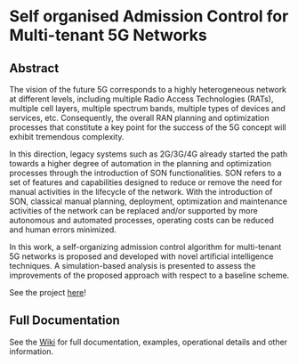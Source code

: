# Self organised Admission Control for Multi-tenant 5G Networks

## Abstract

The vision of the future 5G corresponds to a highly heterogeneous network at different levels, including multiple Radio Access Technologies (RATs), multiple cell layers, multiple spectrum bands, multiple types of devices and services, etc. Consequently, the overall RAN planning and optimization processes that constitute a key point for the success of the 5G concept will exhibit tremendous complexity.

In this direction, legacy systems such as 2G/3G/4G already started the path towards a higher degree of automation in the planning and optimization processes through the introduction of SON functionalities. SON refers to a set of features and capabilities designed to reduce or remove the need for manual activities in the lifecycle of the network. With the introduction of SON, classical manual planning, deployment, optimization and maintenance activities of the network can be replaced and/or supported by more autonomous and automated processes, operating costs can be reduced and human errors minimized.

In this work, a self-organizing admission control algorithm for multi-tenant 5G networks is proposed and developed with novel artificial intelligence techniques. A simulation-based analysis is presented to assess the improvements of the proposed approach with respect to a baseline scheme.

See the project [here](https://upcommons.upc.edu/handle/2117/114740?locale-attribute=en)!

## Full Documentation

See the [Wiki](https://github.com/mantecon/Self-organised-Admission-Control-for-Multi-tenant-5G-Networks/wiki/Self-organised-Admission-Control-for-Multi-tenant-5G-Networks) for full documentation, examples, operational details and other information.
